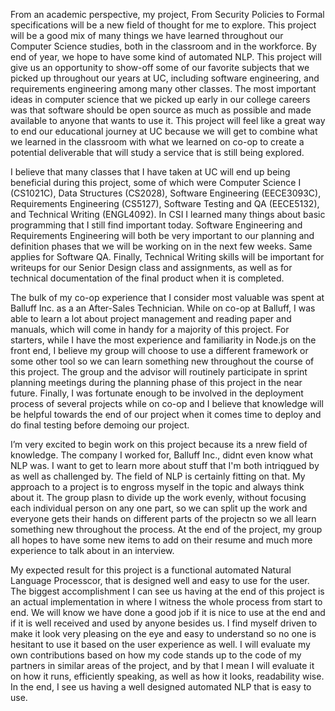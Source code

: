 From an academic perspective, my project, From Security Policies to Formal specifications will be a new field of thought for me to explore. This project will be a good mix of many things we have learned throughout our Computer Science studies, both in the classroom and in the workforce. By end of year, we hope to have some kind of automated NLP. This project will give us an opportunity to show-off some of our favorite subjects that we picked up throughout our years at UC, including software engineering, and requirements engineering among many other classes. The most important ideas in computer science that we picked up early in our college careers was that software should be open source as much as possible and made available to anyone that wants to use it. This project will feel like a great way to end our educational journey at UC because we will get to combine what we learned in the classroom with what we learned on co-op to create a potential deliverable that will study a service that is still being explored.

I believe that many classes that I have taken at UC will end up being beneficial during this project, some of which were Computer Science I (CS1021C), Data Structures (CS2028), Software Engineering (EECE3093C), Requirements Engineering (CS5127), Software Testing and QA (EECE5132), and Technical Writing (ENGL4092). In CSI  I learned many things about basic programming that I still find important today. Software Engineering and Requirements Engineering will both be very important to our planning and definition phases that we will be working on in the next few weeks. Same applies for Software QA. Finally, Technical Writing skills will be important for writeups for our Senior Design class and assignments, as well as for technical documentation of the final product when it is completed.

The bulk of my co-op experience that I consider most valuable was spent at Balluff Inc. as a an After-Sales Technician. While on co-op at Balluff, I was able to learn a lot about project management and reading paper and manuals, which will come in handy for a majority of this project. For starters, while I have the most experience and familiarity in Node.js on the front end, I believe my group will choose to use a different framework or some other tool so we can learn something new throughout the course of this project. The group and the advisor will routinely participate in sprint planning meetings during the planning phase of this project in the near future. Finally, I was fortunate enough to be involved in the deployment process of several projects while on co-op and I believe that knowledge will be helpful towards the end of our project when it comes time to deploy and do final testing before demoing our project.

I’m very excited to begin work on this project because its a nrew field of knowledge. The company I worked for, Balluff Inc., didnt even know what NLP was. I want to get to learn more about stuff that I'm both intriqgued by as well as challenged by. The field of NLP is certainly fitting on that. My approach to a project is to engross myself in the topic and always think about it. The group plasn to divide up the work evenly, without focusing each individual person on any one part, so we can split up the work  and everyone gets their hands on different parts of the projectn so we all learn something new throughout the process. At the end of the project, my group all hopes to have some new items to add on their resume and much more experience to talk about in an interview.

My expected result for this project is a functional automated Natural Language Processcor, that is designed well and easy to use for the user. The biggest accomplishment I can see us having at the end of this project is an actual implementation in where I witness the whole process from start to end. We will know we have done a good job if it is nice to use at the end and if it is well received and used by anyone besides us. I find myself driven to make it look very pleasing on the eye and easy to understand so no one is hesitant to use it based on the user experience as well. I will evaluate my own contributions based on how my code stands up to the code of my partners in similar areas of the project, and by that I mean I will evaluate it on how it runs, efficiently speaking, as well as how it looks, readability wise. In the end, I see us having a well designed automated NLP that is easy to use.
